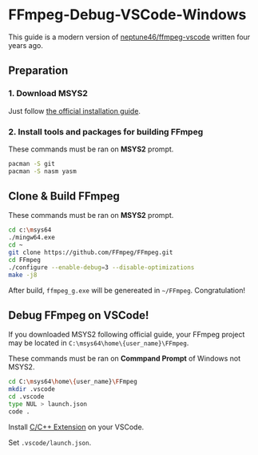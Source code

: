 # FFmpeg-Debug-VSCode-Windows

This guide is a modern version of [neptune46/ffmpeg-vscode](https://github.com/neptune46/ffmpeg-vscode) written four years ago.

## Preparation

### 1. Download MSYS2

Just follow [the official installation guide](https://www.msys2.org/#installation).

### 2. Install tools and packages for building FFmpeg

These commands must be ran on **MSYS2** prompt.

```bash
pacman -S git 
pacman -S nasm yasm
```
## Clone & Build FFmpeg

These commands must be ran on **MSYS2** prompt.

```bash
cd c:\msys64
./mingw64.exe
cd ~
git clone https://github.com/FFmpeg/FFmpeg.git
cd FFmpeg
./configure --enable-debug=3 --disable-optimizations
make -j8
```

After build, `ffmpeg_g.exe` will be genereated in `~/FFmpeg`. Congratulation!

## Debug FFmpeg on VSCode!

If you downloaded MSYS2 following official guide, your FFmpeg project may be located in `C:\msys64\home\{user_name}\FFmpeg`.

These commands must be ran on **Commpand Prompt** of Windows not MSYS2.

```bash
cd C:\msys64\home\{user_name}\FFmpeg
mkdir .vscode
cd .vscode
type NUL > launch.json
code .
```

Install [C/C++ Extension](https://marketplace.visualstudio.com/items?itemName=ms-vscode.cpptools) on your VSCode.

Set `.vscode/launch.json`.
```

```
